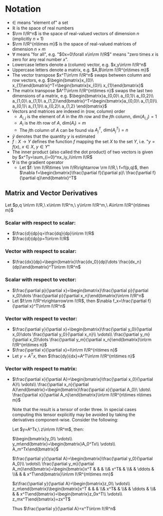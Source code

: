 # Notation
- $\in$ means "element of" a set
- $\mathbb{R}$ is the space of real numbers
- $\rm I\!R^n$ is the space of real-valued vectors of dimension $n$ (implicitly $n\times 1$)
- $\rm I\!R^{n\times m}$ is the space of real-valued matrices of dimension $n\times m$
- $\forall$ means "for all", e.g. "$0x=0\forall x\in\rm I\!R$" means "zero times $x$ is zero for any real number $x$".
- Lowercase letters denote a (column) vector, e.g. $x,y\in\rm I\!R^n$
- Uppercase letters denote a matrix, e.g. $A,B\in\rm I\!R^{n\times m}$
- The vector transpose $x^T\in\rm I\!R^n$ swaps between column and row vectors, e.g. $\begin{bmatrix}x_{0}\ x_{1}\end{bmatrix}^T=\begin{bmatrix}x_{0}\\ x_{1}\end{bmatrix}$
- The matrix transpose $A^T\in\rm I\!R^{m\times n}$ swaps the last two dimensions of a matrix, e.g. $\begin{bmatrix}a_{0,0}\ a_{0,1}\ a_{0,2}\\ a_{1,0}\ a_{1,1}\ a_{1,2}\end{bmatrix}^T=\begin{bmatrix}a_{0,0}\ a_{1,0}\\ a_{0,1}\ a_{1,1}\\ a_{0,2}\ a_{1,2} \end{bmatrix}$
- Vectors and matrices are indexed in (row, column) order
    * $A_{i,j}$ is the element of $A$ in the $i$th row and the $j$th column, $\text{dim}(A_{i,j})=1$
    * $A_i$ is the $i$th row of $A$, $\text{dim}(A_i)=m$
    * The $j$th column of $A$ can be found via $A_j^T$, $\text{dim}(A_j^T)=n$
- $\hat y$ denotes that the quantity $y$ is estimated
- $f:X\rightarrow Y$ defines the function $f$ mapping the set $X$ to the set $Y$, i.e. "$y=f(x),\ x\in X,\ y\in Y$"
- The inner product (also called the dot product) of two vectors is given by $x^Ty=\sum_{i=0}^nx_iy_i\in\rm I\!R$
- $\nabla$ is the gradient operator
    * Let $f: \rm I\!R\times \rm I\!R\rightarrow \rm I\!R,\ f=f(p,q)$, then $\nabla f=\begin{bmatrix}\frac{\partial f}{\partial p}\ \frac{\partial f}{\partial q}\end{bmatrix}^T$

## Matrix and Vector Derivatives
Let $p,q \in\rm I\!R,\ x\in\rm I\!R^n,\ y\in\rm I\!R^m,\ A\in\rm I\!R^{n\times m}$

### Scalar with respect to scalar:
- $\frac{d}{dp}q=\frac{dq}{dp}\in\rm I\!R$
- $\frac{d}{dp}p=1\in\rm I\!R$

### Vector with respect to scalar:
- $\frac{dx}{dp}=\begin{bmatrix}\frac{dx_0}{dp}\dots \frac{dx_n}{dp}\end{bmatrix}^T\in\rm I\!R^n$

### Scalar with respect to vector:
- $\frac{\partial p}{\partial x}=\begin{bmatrix}\frac{\partial p}{\partial x_0}\dots \frac{\partial p}{\partial x_n}\end{bmatrix}\in\rm I\!R^n$
- Let $f:\rm I\!R^n\rightarrow\rm I\!R$, then $\nabla f_x=\frac{\partial f}{\partial x}^T\in\rm I\!R^n$

### Vector with respect to vector:
- $\frac{\partial y}{\partial x}=\begin{bmatrix}\frac{\partial y_0}{\partial x_0}\dots \frac{\partial y_0}{\partial x_n}\\ \vdots\\ \frac{\partial y_m}{\partial x_0}\dots \frac{\partial y_m}{\partial x_n}\end{bmatrix}\in\rm I\!R^{m\times n}$
- $\frac{\partial x}{\partial x}=I\in\rm I\!R^{n\times n}$
- Let $y=A^Tx$, then $\frac{dy}{dx}=A^T\in\rm I\!R^{m\times n}$

### Vector with respect to matrix:
- $\frac{\partial x}{\partial A}=\begin{bmatrix}\frac{\partial x_0}{\partial A}\\ \vdots\\ \frac{\partial x_n}{\partial A}\end{bmatrix}=\begin{bmatrix}\frac{\partial x}{\partial A_0}\ \dots\ \frac{\partial x}{\partial A_n}\end{bmatrix}\in\rm I\!R^{n\times n\times m}$

    Note that the result is a tensor of order three. In special cases computing this tensor explicitly may be avoided by taking the derivatives component-wise. Consider the following:

    Let $y=A^Tx,\ z\in\rm I\!R^m$, then:
        
    $\begin{bmatrix}y_0\\ \vdots\\ y_m\end{bmatrix}=\begin{bmatrix}A_0^Tx\\ \vdots\\ A_m^Tx\end{bmatrix}$

    $\frac{\partial y}{\partial A}=\begin{bmatrix}\frac{\partial y_0}{\partial A_0}\\ \vdots\\ \frac{\partial y_m}{\partial A_m}\end{bmatrix}=\begin{bmatrix}x^T &  &  &   \\&  x^T&  &  \\&  & \ddots  &  \\&  &  & x^T\end{bmatrix}\in\rm I\!R^{m\times mn}$

    $z\frac{\partial y}{\partial A}=\begin{bmatrix}z_0\\ \vdots\\ z_m\end{bmatrix}\begin{bmatrix}x^T &  &  &   \\&  x^T&  &  \\&  & \ddots  &  \\&  &  & x^T\end{bmatrix}=\begin{bmatrix}z_0x^T\\ \vdots\\ z_mx^T\end{bmatrix}=zx^T$

    Thus $\frac{\partial y}{\partial A}=x^T\in\rm I\!R^n$
